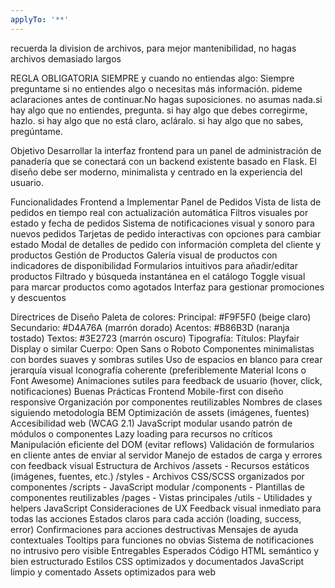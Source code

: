 ```yaml
---
applyTo: '**'
---
```


recuerda la division de archivos, para mejor mantenibilidad, no hagas archivos demasiado largos


REGLA OBLIGATORIA SIEMPRE y cuando no entiendas algo:
Siempre preguntame si no entiendes algo o necesitas más información. pideme aclaraciones antes de continuar.No hagas suposiciones. no asumas nada.si hay algo que no entiendes, pregunta. si hay algo que debes corregirme, hazlo. si hay algo que no está claro, acláralo. si hay algo que no sabes, pregúntame.

Objetivo
Desarrollar la interfaz frontend para un panel de administración de panadería que se conectará con un backend existente basado en Flask. El diseño debe ser moderno, minimalista y centrado en la experiencia del usuario.

Funcionalidades Frontend a Implementar
Panel de Pedidos
Vista de lista de pedidos en tiempo real con actualización automática
Filtros visuales por estado y fecha de pedidos
Sistema de notificaciones visual y sonoro para nuevos pedidos
Tarjetas de pedido interactivas con opciones para cambiar estado
Modal de detalles de pedido con información completa del cliente y productos
Gestión de Productos
Galería visual de productos con indicadores de disponibilidad
Formularios intuitivos para añadir/editar productos
Filtrado y búsqueda instantánea en el catálogo
Toggle visual para marcar productos como agotados
Interfaz para gestionar promociones y descuentos


Directrices de Diseño
Paleta de colores:
Principal: #F9F5F0 (beige claro)
Secundario: #D4A76A (marrón dorado)
Acentos: #B86B3D (naranja tostado)
Textos: #3E2723 (marrón oscuro)
Tipografía:
Títulos: Playfair Display o similar
Cuerpo: Open Sans o Roboto
Componentes minimalistas con bordes suaves y sombras sutiles
Uso de espacios en blanco para crear jerarquía visual
Iconografía coherente (preferiblemente Material Icons o Font Awesome)
Animaciones sutiles para feedback de usuario (hover, click, notificaciones)
Buenas Prácticas Frontend
Mobile-first con diseño responsive
Organización por componentes reutilizables
Nombres de clases siguiendo metodología BEM
Optimización de assets (imágenes, fuentes)
Accesibilidad web (WCAG 2.1)
JavaScript modular usando patrón de módulos o componentes
Lazy loading para recursos no críticos
Manipulación eficiente del DOM (evitar reflows)
Validación de formularios en cliente antes de enviar al servidor
Manejo de estados de carga y errores con feedback visual
Estructura de Archivos
/assets - Recursos estáticos (imágenes, fuentes, etc.)
/styles - Archivos CSS/SCSS organizados por componentes
/scripts - JavaScript modular
/components - Plantillas de componentes reutilizables
/pages - Vistas principales
/utils - Utilidades y helpers JavaScript
Consideraciones de UX
Feedback visual inmediato para todas las acciones
Estados claros para cada acción (loading, success, error)
Confirmaciones para acciones destructivas
Mensajes de ayuda contextuales
Tooltips para funciones no obvias
Sistema de notificaciones no intrusivo pero visible
Entregables Esperados
Código HTML semántico y bien estructurado
Estilos CSS optimizados y documentados
JavaScript limpio y comentado
Assets optimizados para web